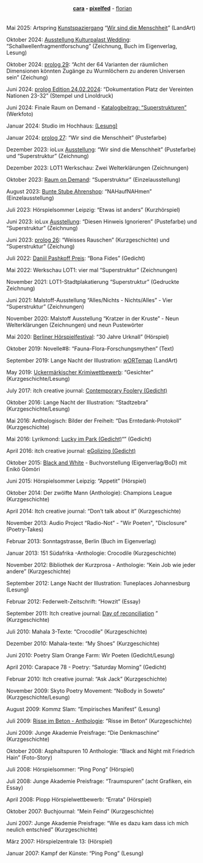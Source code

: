 <center><strong><a href="https://cara.app/unvogel" target=_blank>cara</a> - <a href="https://pixelfed.social/noBird" target=_blank>pixelfed</a></strong> - <a href="https://hansfloriansimon.github.io/hansfloriansimon/index.html" target=_blank>florian</a></center>
<br>
<br>
Mai 2025: Artspring <a href="https://www.artspring.berlin/veranstaltung/vernissage-gartenanlage-bornholm-i-ii/" target=_blank>Kunstspaziergang</a> “<a href="https://bit.ly/Menschheitsstein" target=_blank>Wir sind die Menschheit</a>” (LandArt)

Oktober 2024: <a href="https://prolog-zeichnung-und-text.de/blog/grenzen-uebergaenge-visionen-heft-29-erscheint-ende-oktober/" target=_blank>Ausstellung Kulturpalast Wedding</a>: “Schallwellenfragmentforschung” (Zeichnung, Buch im Eigenverlag, Lesung)

Oktober 2024: <a href="https://prolog-zeichnung-und-text.de/menuvlnr2.html" target=_blank>prolog 29</a>: “Acht der 64 Varianten der räumlichen Dimensionen könnten Zugänge zu Wurmlöchern zu anderen Universen sein” (Zeichung)

Juni 2024: <a href="https://prolog-zeichnung-und-text.de/blog/edition-24-4-24-erscheint/" target=_blank>prolog Edition 24.02.2024</a>: “Dokumentation Platz der Vereinten Nationen 23-32” (Stempel und Linoldruck)

Juni 2024: Finale Raum on Demand - <a href="https://online.fliphtml5.com/ucdjp/pozq/#p=46" target=_blank>Katalogbeitrag: “Superstrukturen”</a> (Werkfoto)

Januar 2024: Studio im Hochhaus: <a href="https://archive.org/details/prolog-001" target=_blank>(Lesung)</a>

Januar 2024: <a href="https://prolog-zeichnung-und-text.de/menuvlnr2.html" target=_blank>prolog 27</a>: “Wir sind die Menschheit” (Pustefarbe)


Dezember 2023: ioLux <a href="https://prolog-zeichnung-und-text.de/blog/prolog-nr-27-bedingungslos/" target=_blank>Ausstellung</a>: “Wir sind die Menschheit” (Pustefarbe) und “Superstruktur” (Zeichnung)

Dezember 2023: LOT1 Werkschau: Zwei Welterklärungen (Zeichnungen)

Oktober 2023: <a href="https://franziskaharnisch.de/site-specific/raum-on-demand/" target=_blank>Raum on Demand</a>: “Superstruktur” (Einzelausstellung)

August 2023: <a href="https://www.fremdenverkehrsverein-wustrow.de/events/detail/id/115995" target=_blank>Bunte Stube Ahrenshop</a>: “NAHaufNAHmen” (Einzelausstellung)

Juli 2023: Hörspielsommer Leipzig: “Etwas ist anders” (Kurzhörspiel)

Juni 2023: ioLux <a href="https://prolog-zeichnung-und-text.de/blog/kunstkiosk-und-release-vom-16-bis-19-juni-2023/" target=_blank>Ausstellung</a>: “Diesen Hinweis Ignorieren” (Pustefarbe) und “Superstruktur” (Zeichnung)

Juni 2023: <a href="https://prolog-zeichnung-und-text.de/blog/prolog-nr-26-hell-und-dunkel/" target=_blank>prolog 26</a>: “Weisses Rauschen” (Kurzgeschichte) und “Superstruktur” (Zeichung)


Juli 2022: <a href="https://www.amazon.com/Bayonet-Light-Stephanie-Lammers/dp/3949894985#:~:text=The%20Daniil%20Pashkoff%20Prize%202022%20for%20Creative%20Writing%20in%20English,is%20organised%20by%20Writers%20Ink." target=_blank>Daniil Pashkoff Preis</a>: “Bona Fides” (Gedicht)


Mai 2022: Werkschau LOT1: vier mal “Superstruktur” (Zeichnungen)


November 2021: LOT1-Stadtplakatierung “Superstruktur” (Gedruckte Zeichnung)

Juni 2021: Malstoff-Ausstellung “Alles/Nichts - Nichts/Alles” - Vier “Superstruktur” (Zeichnungen)


November 2020: Malstoff Ausstellung “Kratzer in der Kruste” - Neun Welterklärungen (Zeichnungen) und neun Pustewörter

Mai 2020: <a href="https://hoerspielkritik.de/11-berliner-hoerspielfestival-21-24-mai-2020-livestream/" target=_blank>Berliner Hörspielfestival</a>: “30 Jahre Urknall” (Hörspiel)

Oktober 2019: Novelle#8: “Fauna-Flora-Forschungsmythen” (Text)

September 2019: Lange Nacht der Illustration: <a href="https://bit.ly/wORTemap" target=_blank>wORTemap</a> (LandArt)

May 2019: <a href="https://www.amazon.de/Tatort-Uckermark-Uckerm%C3%A4rkischen-Regionalkrimi-Wettbewerb-Ausgezeichnet/dp/3946815243" target=_blank>Uckermärkischer Krimiwettbewerb</a>: “Gesichter” (Kurzgeschichte/Lesung)

July 2017: itch creative journal: <a href="https://www.itch.co.za/component/k2/item/1975-contemporary-foolery" target=_blank>Contemporary Foolery (Gedicht)</a>

Oktober 2016: Lange Nacht der Illustration: “Stadtzebra” (Kurzgeschichte/Lesung)

Mai 2016: Anthologisch: Bilder der Freiheit: “Das Erntedank-Protokoll” (Kurzgeschichte)

Mai 2016: Lyrikmond: <a href="https://www.lyrikmond.de/gedichte-thema-6-39.php#1645" target=_blank>Lucky im Park (Gedicht)</a>“” (Gedicht)

April 2016: itch creative journal: <a href="https://www.itch.co.za/component/k2/item/1611-egolizing" target=_blank>eGolizing (Gedicht)</a>

Oktober 2015: <a href="https://www.amazon.de/Black-White-Schwarz-auf-Wei%C3%9F/dp/373865562X" target=_blank>Black and White</a> - Buchvorstellung (Eigenverlag/BoD) mit Enikö Gömöri

Juni 2015: Hörspielsommer Leipzig: “Appetit” (Hörspiel)


Oktober 2014: Der zwölfte Mann (Anthologie): Champions League (Kurzgeschichte)

April 2014: Itch creative journal: “Don’t talk about it” (Kurzgeschichte)


November 2013: Audio Project “Radio-Not” - "Wir Poeten", "Disclosure" (Poetry-Takes)

Februar 2013: Sonntagstrasse, Berlin (Buch im Eigenverlag)

Januar 2013: 151 Südafrika -Anthologie: Crocodile (Kurzgeschichte)


November 2012: Bibliothek der Kurzprosa - Anthologie: “Kein Job wie jeder andere” (Kurzgeschichte)

September 2012: Lange Nacht der Illustration: Tuneplaces Johannesburg (Lesung)

Februar 2012: Federwelt-Zeitschrift: “Howzit” (Essay)


September 2011: Itch creative journal: <a href="https://www.itch.co.za/component/k2/item/617-day-of-reconciliation" target=_blank>Day of reconciliation</a> ” (Kurzgeschichte)

Juli 2010: Mahala 3-Texte: “Crocodile” (Kurzgeschichte)

Dezember 2010: Mahala-texte: “My Shoes” (Kurzgeschichte)

Juni 2010: Poetry Slam Orange Farm: Wir Poeten (Gedicht/Lesung)

April 2010: Carapace 78 - Poetry: “Saturday Morning” (Gedicht)

Februar 2010: Itch creative journal: “Ask Jack” (Kurzgeschichte)


November 2009: Skyto Poetry Movement: “NoBody in Soweto” (Kurzgeschichte/Lesung)

August 2009: Kommz Slam: “Empirisches Manifest” (Lesung)

Juli 2009: <a href="https://www.amazon.de/Risse-Beton-Das-Beste-MDR-Literaturwettbewerb/dp/3867890897" target=_blank>Risse im Beton - Anthologie</a>: “Risse im Beton” (Kurzgeschichte)

Juni 2009: Junge Akademie Preisfrage: “Die Denkmaschine” (Kurzgeschichte)


Oktober 2008: Asphaltspuren 10 Anthologie: “Black and Night mit Friedrich Hain” (Foto-Story)

Juli 2008: Hörspielsommer: “Ping Pong” (Hörspiel)

Juli 2008: Junge Akademie Preisfrage: “Traumspuren” (acht Grafiken, ein Essay)

April 2008: Plopp Hörspielwettbewerb: “Errata” (Hörspiel)


Oktober 2007: Buchjournal: “Mein Feind” (Kurzgeschichte)

Juni 2007: Junge Akademie Preisfrage: “Wie es dazu kam dass ich mich neulich entschied” (Kurzgeschichte)

März 2007: Hörspielzentrale 13: (Hörspiel)

Januar 2007: Kampf der Künste: “Ping Pong” (Lesung)

